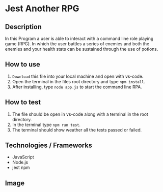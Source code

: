 # Jest Another RPG

## Description
 In this Program a user is able to interact with a command line role playing game (RPG). In which the user battles a series of enemies and both the enemies and your health stats can be sustained through the use of potions.

## How to use
1. ``Download`` this file into your local machine and open with vs-code.
2. Open the terminal in the files root directory and type ``npm install``.
3. After installing, type ``node app.js`` to start the command line RPA.

## How to test
1. The file should be open in vs-code along with a terminal in the root directory.
2. In the terminal type ``npm run test``.
3. The terminal should show weather all the tests passed or failed.

## Technologies / Frameworks
* JavaScript
* Node.js
* jest npm

## Image